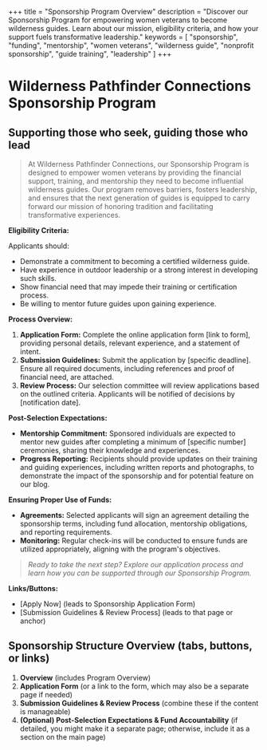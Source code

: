 +++
title = "Sponsorship Program Overview"
description = "Discover our Sponsorship Program for empowering women veterans to become wilderness guides. Learn about our mission, eligibility criteria, and how your support fuels transformative leadership."
keywords = [
  "sponsorship",
  "funding",
  "mentorship",
  "women veterans",
  "wilderness guide",
  "nonprofit sponsorship",
  "guide training",
  "leadership"
]
+++
# Wilderness Pathfinder Connections Sponsorship Program

## Supporting those who seek, guiding those who lead

> At Wilderness Pathfinder Connections, our Sponsorship Program is designed to empower women veterans by providing the financial support, training, and mentorship they need to become influential wilderness guides. Our program removes barriers, fosters leadership, and ensures that the next generation of guides is equipped to carry forward our mission of honoring tradition and facilitating transformative experiences.

**Eligibility Criteria:**

Applicants should:

* Demonstrate a commitment to becoming a certified wilderness guide.
* Have experience in outdoor leadership or a strong interest in developing such skills.
* Show financial need that may impede their training or certification process.
* Be willing to mentor future guides upon gaining experience.

**Process Overview:**

1. **Application Form:** Complete the online application form \[link to form\], providing personal details, relevant experience, and a statement of intent.
2. **Submission Guidelines:** Submit the application by \[specific deadline\]. Ensure all required documents, including references and proof of financial need, are attached.
3. **Review Process:** Our selection committee will review applications based on the outlined criteria. Applicants will be notified of decisions by \[notification date\].

**Post-Selection Expectations:**

* **Mentorship Commitment:** Sponsored individuals are expected to mentor new guides after completing a minimum of \[specific number\] ceremonies, sharing their knowledge and experiences.
* **Progress Reporting:** Recipients should provide updates on their training and guiding experiences, including written reports and photographs, to demonstrate the impact of the sponsorship and for potential feature on our blog.

**Ensuring Proper Use of Funds:**

* **Agreements:** Selected applicants will sign an agreement detailing the sponsorship terms, including fund allocation, mentorship obligations, and reporting requirements.
* **Monitoring:** Regular check-ins will be conducted to ensure funds are utilized appropriately, aligning with the program's objectives.

> *Ready to take the next step? Explore our application process and learn how you can be supported through our Sponsorship Program.*

**Links/Buttons:**

* \[Apply Now\] (leads to Sponsorship Application Form)
* \[Submission Guidelines & Review Process\] (leads to that page or anchor)

## Sponsorship Structure Overview (tabs, buttons, or links)

1. **Overview** (includes Program Overview)
2. **Application Form** (or a link to the form, which may also be a separate page if needed)
3. **Submission Guidelines & Review Process** (combine these if the content is manageable)
4. **(Optional) Post-Selection Expectations & Fund Accountability** (if detailed, you might make it a separate page; otherwise, include it as a section on the main page)